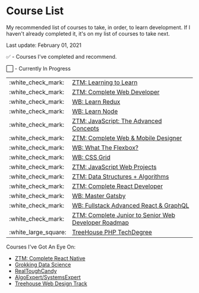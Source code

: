 # Course List

My recommended list of courses to take, in order, to learn development.
If I haven't already completed it, it's on my list of courses to take next.

Last update: February 01, 2021 

:white_check_mark: - Courses I've completed and recommend.

:white_large_square: - Currently In Progress

<table>
    <tr>
        <td>:white_check_mark:</td>
        <td><a href="https://academy.zerotomastery.io/p/learning-to-learn-efficient-learning-zero-to-mastery-blueprint">ZTM: Learning to Learn</a></td>
    </tr>
    <tr>
        <td>:white_check_mark:</td>
        <td><a href="https://academy.zerotomastery.io/p/complete-web-developer-zero-to-mastery">ZTM: Complete Web Developer</a></td>
    </tr>
    <tr>
        <td>:white_check_mark:</td>
        <td><a href="https://learnredux.com/">WB: Learn Redux</a></td>
    </tr>
    <tr>
        <td>:white_check_mark:</td>
        <td><a href="https://learnnode.com/">WB: Learn Node</a></td>
    </tr>
    <tr>
        <td>:white_check_mark:</td>
        <td><a href="https://academy.zerotomastery.io/p/advanced-javascript-concepts">ZTM: JavaScript: The Advanced Concepts</a></td>
    </tr>
    <tr>
        <td>:white_check_mark:</td>
        <td><a href="https://academy.zerotomastery.io/p/complete-web-and-mobile-designer">ZTM: Complete Web & Mobile Designer</a></td>
    </tr>   
    <tr>
        <td>:white_check_mark:</td>
        <td><a href="https://flexbox.io/">WB: What The Flexbox?</a></td>
    </tr>
    <tr>
        <td>:white_check_mark:</td>
        <td><a href="https://cssgrid.io/">WB: CSS Grid</a></td>
    </tr>
    <tr>
        <td>:white_check_mark:</td>
        <td><a href="https://academy.zerotomastery.io/p/javascript-projects">ZTM: JavaScript Web Projects</a></td>
    </tr>
    <tr>
        <td>:white_check_mark:</td>
        <td><a href="https://academy.zerotomastery.io/p/master-the-coding-interview-data-structures-algorithms">ZTM: Data Structures + Algorithms</a></td>
    </tr>
    <tr>
        <td>:white_check_mark:</td>
        <td><a href="https://academy.zerotomastery.io/p/complete-react-developer-redux-hooks-graphql-zero-to-mastery">ZTM: Complete React Developer</a></td>
    </tr>
    <tr>
        <td>:white_check_mark:</td>
        <td><a href="https://mastergatsby.com/">WB: Master Gatsby</a></td>
    </tr>
    <tr>
        <td>:white_check_mark:</td>
        <td><a href="https://advancedreact.com/">WB: Fullstack Advanced React & GraphQL</a></td>
    </tr>
    <tr>
        <td>:white_check_mark:</td>
        <td><a href="https://academy.zerotomastery.io/p/the-complete-junior-to-senior-web-developer-roadmap">ZTM: Complete Junior to Senior Web Developer Roadmap</a></td>
    </tr>
    <tr>
        <td>:white_large_square:</td>
        <td><a href="https://teamtreehouse.com/techdegree/php-development">TreeHouse PHP TechDegree</a></td>
    </tr>
</table>

Courses I've Got An Eye On:
* [ZTM: Complete React Native](https://academy.zerotomastery.io/p/learn-react-native)
* [Grokking Data Science](https://www.educative.io/courses/grokking-data-science)
* [RealToughCandy](https://realtoughcandy.io/)
* [AlgoExpert/SystemsExpert](https://www.algoexpert.io/)
* [Treehouse Web Design Track](https://teamtreehouse.com/tracks/web-design)
